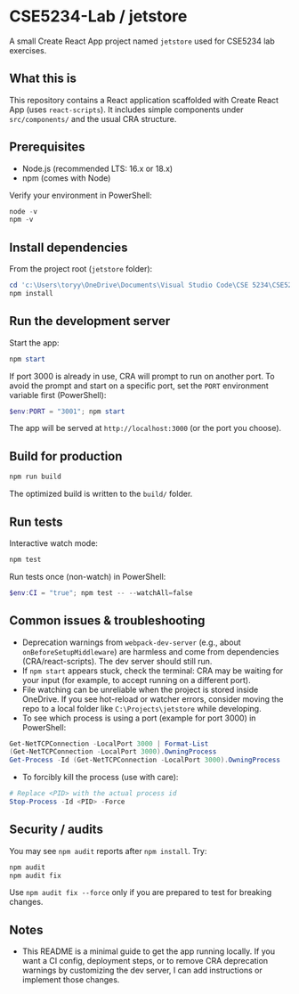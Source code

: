 # CSE5234-Lab / jetstore

A small Create React App project named `jetstore` used for CSE5234 lab exercises.

## What this is

This repository contains a React application scaffolded with Create React App (uses `react-scripts`). It includes simple components under `src/components/` and the usual CRA structure.

## Prerequisites

- Node.js (recommended LTS: 16.x or 18.x)
- npm (comes with Node)

Verify your environment in PowerShell:

```powershell
node -v
npm -v
```

## Install dependencies

From the project root (`jetstore` folder):

```powershell
cd 'c:\Users\toryy\OneDrive\Documents\Visual Studio Code\CSE 5234\CSE5234-Lab\jetstore'
npm install
```

## Run the development server

Start the app:

```powershell
npm start
```

If port 3000 is already in use, CRA will prompt to run on another port. To avoid the prompt and start on a specific port, set the `PORT` environment variable first (PowerShell):

```powershell
$env:PORT = "3001"; npm start
```

The app will be served at `http://localhost:3000` (or the port you choose).

## Build for production

```powershell
npm run build
```

The optimized build is written to the `build/` folder.

## Run tests

Interactive watch mode:

```powershell
npm test
```

Run tests once (non-watch) in PowerShell:

```powershell
$env:CI = "true"; npm test -- --watchAll=false
```

## Common issues & troubleshooting

- Deprecation warnings from `webpack-dev-server` (e.g., about `onBeforeSetupMiddleware`) are harmless and come from dependencies (CRA/react-scripts). The dev server should still run.
- If `npm start` appears stuck, check the terminal: CRA may be waiting for your input (for example, to accept running on a different port).
- File watching can be unreliable when the project is stored inside OneDrive. If you see hot-reload or watcher errors, consider moving the repo to a local folder like `C:\Projects\jetstore` while developing.
- To see which process is using a port (example for port 3000) in PowerShell:

```powershell
Get-NetTCPConnection -LocalPort 3000 | Format-List
(Get-NetTCPConnection -LocalPort 3000).OwningProcess
Get-Process -Id (Get-NetTCPConnection -LocalPort 3000).OwningProcess
```

- To forcibly kill the process (use with care):

```powershell
# Replace <PID> with the actual process id
Stop-Process -Id <PID> -Force
```

## Security / audits

You may see `npm audit` reports after `npm install`. Try:

```powershell
npm audit
npm audit fix
```

Use `npm audit fix --force` only if you are prepared to test for breaking changes.

## Notes

- This README is a minimal guide to get the app running locally. If you want a CI config, deployment steps, or to remove CRA deprecation warnings by customizing the dev server, I can add instructions or implement those changes.
